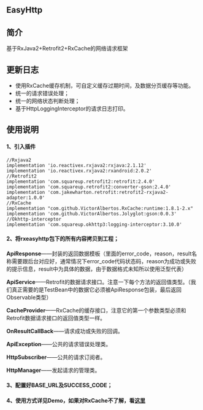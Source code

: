 
## EasyHttp

## 简介
基于RxJava2+Retrofit2+RxCache的网络请求框架

## 更新日志
* 使用RxCache缓存机制，可自定义缓存过期时间，及数据分页缓存等功能。
* 统一的请求错误处理；
* 统一的网络状态判断处理；
* 基于HttpLoggingInterceptor的请求日志打印。

## 使用说明

#### 1、引入插件

```
//Rxjava2
implementation 'io.reactivex.rxjava2:rxjava:2.1.12'
implementation 'io.reactivex.rxjava2:rxandroid:2.0.2'
//Retrofit2
implementation 'com.squareup.retrofit2:retrofit:2.4.0'
implementation 'com.squareup.retrofit2:converter-gson:2.4.0'
implementation 'com.jakewharton.retrofit:retrofit2-rxjava2-adapter:1.0.0'
//RxCache
implementation "com.github.VictorAlbertos.RxCache:runtime:1.8.1-2.x"
implementation 'com.github.VictorAlbertos.Jolyglot:gson:0.0.3'
//Okhttp-interceptor
implementation 'com.squareup.okhttp3:logging-interceptor:3.10.0'
```

#### 2、将rxeasyhttp包下的所有内容拷贝到工程；

**ApiResponse**——封装的返回数据模板（里面的error_code，reason，result名称需要跟后台对应好，通常情况下error_code代码状态码，reason为成功或失败的提示信息，result中为具体的数据，由于数据格式未知所以使用泛型代表）

**ApiService**——Retrofit的数据请求接口。注意一下每个方法的返回值类型。（我们真正需要的是TestBean中的数据它必须被ApiResponse包装，最后返回Observable类型）

**CacheProvider**——RxCache的缓存接口，注意它的第一个参数类型必须和Retrofit数据请求接口的返回值类型一样。

**OnResultCallBack**——请求成功或失败的回调。

**ApiException**——公共的请求错误处理类。

**HttpSubscriber**——公共的请求订阅者。

**HttpManager**——发起请求的管理类。

#### 3、配置好BASE_URL及SUCCESS_CODE；
#### 4、使用方式详见Demo，如果对RxCache不了解，看[这里](https://github.com/VictorAlbertos/RxCache)

